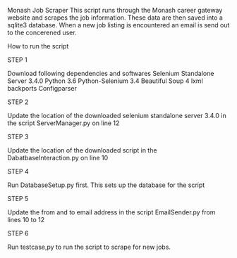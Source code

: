 Monash Job Scraper
This script runs through the Monash career gateway website and scrapes the job information. These data are then saved into a sqlite3 database. When a new job listing is encountered an email is send out to the concerened user.

How to run the script

STEP 1

Download following dependencies and softwares
Selenium Standalone Server 3.4.0
Python 3.6
Python-Selenium 3.4
Beautiful Soup 4
lxml
backports
Configparser

STEP 2

Update the location of the downloaded selenium standalone server 3.4.0 in the script ServerManager.py on line 12

STEP 3

Update the location of the downloaded script in the DabatbaseInteraction.py on line 10

STEP 4

Run DatabaseSetup.py first. This sets up the database for the script

STEP 5

Update the from and to email address in the script EmailSender.py from lines 10 to 12

STEP 6

Run testcase,py to run the script to scrape for new jobs.
